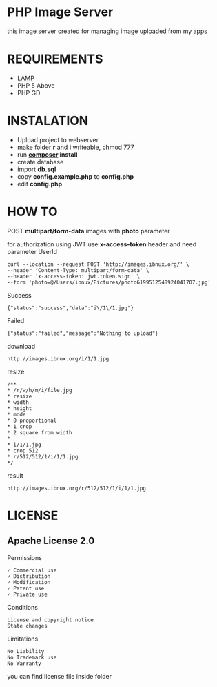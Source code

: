 # PHP Image Server

this image server created for managing image uploaded from my apps

# REQUIREMENTS

- [LAMP](https://www.digitalocean.com/community/tutorials/how-to-install-linux-apache-mysql-php-lamp-stack-ubuntu-18-04)
- PHP 5 Above
- PHP GD

# INSTALATION

- Upload project to webserver
- make folder **r** and **i** writeable, chmod 777
- run **[composer](https://getcomposer.org/download/) install**
- create database
- import **db.sql**
- copy **config.example.php** to **config.php**
- edit **config.php**

# HOW TO

POST **multipart/form-data** images with **photo** parameter

for authorization using JWT use **x-access-token** header and need parameter UserId

    curl --location --request POST 'http://images.ibnux.org/' \
    --header 'Content-Type: multipart/form-data' \
    --header 'x-access-token: jwt.token.sign' \
    --form 'photo=@/Users/ibnux/Pictures/photo6199512548924041707.jpg'
Success
    
    {"status":"success","data":"i\/1\/1.jpg"}
Failed

    {"status":"failed","message":"Nothing to upload"}
    
download

    http://images.ibnux.org/i/1/1.jpg
    
resize
    
    /** 
    * /r/w/h/m/i/file.jpg
    * resize
    * width
    * height
    * mode
    * 0 proportional
    * 1 crop
    * 2 square from width
    * 
    * i/1/1.jpg
    * crop 512
    * r/512/512/1/i/1/1.jpg
    */

result

    http://images.ibnux.org/r/512/512/1/i/1/1.jpg

# LICENSE
## Apache License 2.0

Permissions

    ✓ Commercial use  
    ✓ Distribution  
    ✓ Modification  
    ✓ Patent use  
    ✓ Private use  
  
Conditions  
  
    License and copyright notice  
    State changes  
  
Limitations  
  
    No Liability  
    No Trademark use  
    No Warranty  
  
you can find license file inside folder
